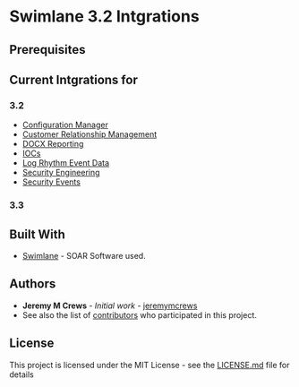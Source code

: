 # Swimlane 3.2 Intgrations
## Prerequisites
## Current Intgrations for
### 3.2
* [Configuration Manager](https://github.com/PhoenixNAP-SecuritySrvs/Swimlane-3.2-Intgrations/tree/master/Configuration%20Manager)
* [Customer Relationship Management](https://github.com/PhoenixNAP-SecuritySrvs/Swimlane-3.2-Intgrations/tree/master/Customer%20Relationship%20Management)
* [DOCX Reporting](https://github.com/PhoenixNAP-SecuritySrvs/Swimlane-3.2-Intgrations/tree/master/DOCX%20Reporting)
* [IOCs](https://github.com/PhoenixNAP-SecuritySrvs/Swimlane-3.2-Intgrations/tree/master/IOCs)
* [Log Rhythm Event Data](https://github.com/PhoenixNAP-SecuritySrvs/Swimlane-3.2-Intgrations/tree/master/Log%20Rhythm%20Event%20Data)
* [Security Engineering](https://github.com/PhoenixNAP-SecuritySrvs/Swimlane-3.2-Intgrations/tree/master/Security%20Engineering)
* [Security Events](https://github.com/PhoenixNAP-SecuritySrvs/Swimlane-3.2-Intgrations/tree/master/Security%20Events)
### 3.3
## Built With
* [Swimlane](http://www.swimlane.com) - SOAR Software used.
## Authors
* **Jeremy M Crews** - *Initial work* - [jeremymcrews](https://github.com/jeremymcrews)
* See also the list of [contributors](https://github.com/PhoenixNAP-SecuritySrvs/Swimlane-3.2-Applications/contributors) who participated in this project.
## License
This project is licensed under the MIT License - see the [LICENSE.md](LICENSE.md) file for details
